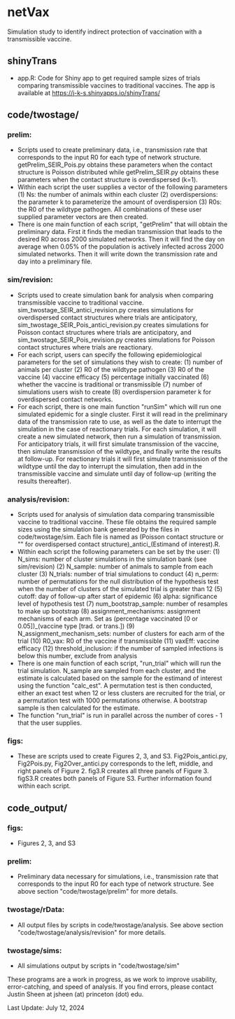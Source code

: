 # netVax

Simulation study to identify indirect protection of vaccination with a transmissible vaccine.
## shinyTrans
- app.R: Code for Shiny app to get required sample sizes of trials comparing transmissible vaccines to traditional vaccines. The app is available at https://j-k-s.shinyapps.io/shinyTrans/
## code/twostage/
### prelim: 
- Scripts used to create preliminary data, i.e., transmission rate that corresponds to the input R0 for each type of network structure. getPrelim\_SEIR_Pois.py obtains these parameters when the contact structure is Poisson distributed while getPrelim\_SEIR.py obtains these parameters when the contact structure is overdispersed (k=1).
- Within each script the user supplies a vector of the following parameters (1) Ns: the number of animals within each cluster (2) overdispersions: the parameter k to parameterize the amount of overdispersion (3) R0s: the R0 of the wildtype pathogen. All combinations of these user supplied parameter vectors are then created.
- There is one main function of each script, "getPrelim" that will obtain the preliminary data. First it finds the median transmission that leads to the desired R0 across 2000 simulated networks. Then it will find the day on average when 0.05% of the population is actively infected across 2000 simulated networks. Then it will write down the transmission rate and day into a preliminary file.
### sim/revision: 
- Scripts used to create simulation bank for analysis when comparing transmissible vaccine to traditional vaccine. sim\_twostage\_SEIR\_antici\_revision.py creates simulations for overdispersed contact structures where trials are anticipatory, sim\_twostage\_SEIR\_Pois\_antici\_revision.py creates simulations for Poisson contact structures where trials are anticipatory, and sim\_twostage\_SEIR\_Pois\_revision.py creates simulations for Poisson contact structures where trials are reactionary.
- For each script, users can specify the following epidemiological parameters for the set of simulations they wish to create: (1) number of animals per cluster (2) R0 of the wildtype pathogen (3) R0 of the vaccine (4) vaccine efficacy (5) percentage initially vaccinated (6) whether the vaccine is traditional or transmissible (7) number of simulations users wish to create (8) overdispersion parameter k for overdispersed contact networks.
- For each script, there is one main function "runSim" which will run one simulated epidemic for a single cluster. First it will read in the preliminary data of the transmission rate to use, as well as the date to interrupt the simulation in the case of reactionary trials. For each simulation, it will create a new simulated network, then run a simulation of transmission. For anticipatory trials, it will first simulate transmission of the vaccine, then simulate transmission of the wildtype, and finally write the results at follow-up. For reactionary trials it will first simulate transmission of the wildtype until the day to interrupt the simulation, then add in the transmissible vaccine and simulate until day of follow-up (writing the results thereafter).
### analysis/revision:
- Scripts used for analysis of simulation data comparing transmissible vaccine to traditional vaccine. These file obtains the required sample sizes using the simulation bank generated by the files in code/twostage/sim. Each file is named as (Poisson contact structure or "" for overdispersed contact structure)\_antici\_(Estimand of interest).R.
- Within each script the following parameters can be set by the user: (1) N\_sims: number of cluster simulations in the simulation bank (see sim/revision) (2) N\_sample: number of animals to sample from each cluster (3) N\_trials: number of trial simulations to conduct (4) n\_perm: number of permutations for the null distribution of the hypothesis test when the number of clusters of the simulated trial is greater than 12 (5) cutoff: day of follow-up after start of epidemic (6) alpha: significance level of hypothesis test (7) num\_bootstrap\_sample: number of resamples to make up bootstrap (8) assignment_mechanisms: assignment mechanisms of each arm. Set as (percentage vaccinated [0 or 0.05])\_(vaccine type [trad. or trans.]) (9) N\_assignment_mechanism\_sets: number of clusters for each arm of the trial (10) R0\_vax: R0 of the vaccine if transmissible (11) vaxEff: vaccine efficacy (12) threshold_inclusion: if the number of sampled infections is below this number, exclude from analysis
- There is one main function of each script, "run_trial" which will run the trial simulation. N\_sample are sampled from each cluster, and the estimate is calculated based on the sample for the estimand of interest using the function "calc_est". A permutation test is then conducted, either an exact test when 12 or less clusters are recruited for the trial, or a permutation test with 1000 permutations otherwise. A bootstrap sample is then calculated for the estimate.
- The function "run_trial" is run in parallel across the number of cores - 1 that the user supplies. 
### figs: 
- These are scripts used to create Figures 2, 3, and S3. Fig2Pois\_antici.py, Fig2Pois.py, Fig2Over\_antici.py corresponds to the left, middle, and right panels of Figure 2. fig3.R creates all three panels of Figure 3. figS3.R creates both panels of Figure S3. Further information found within each script.
## code_output/
### figs:
- Figures 2, 3, and S3
### prelim: 
- Preliminary data necessary for simulations, i.e., transmission rate that corresponds to the input R0 for each type of network structure. See above section "code/twostage/prelim" for more details.
### twostage/rData: 
- All output files by scripts in code/twostage/analysis. See above section "code/twostage/analysis/revision" for more details.
### twostage/sims: 
- All simulations output by scripts in "code/twostage/sim"

These programs are a work in progress, as we work to improve usability, error-catching, and speed of analysis. If you find errors, please contact Justin Sheen at jsheen (at) princeton (dot) edu.

Last Update: July 12, 2024
